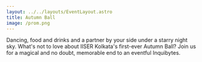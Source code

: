 ```yaml
---
layout: ../../layouts/EventLayout.astro
title: Autumn Ball
image: /prom.png
---
```


Dancing, food and drinks and a partner by your side under a starry night sky. What's not to love about IISER Kolkata's first-ever Autumn Ball? Join us for a magical and no doubt, memorable end to an eventful Inquibytes.
